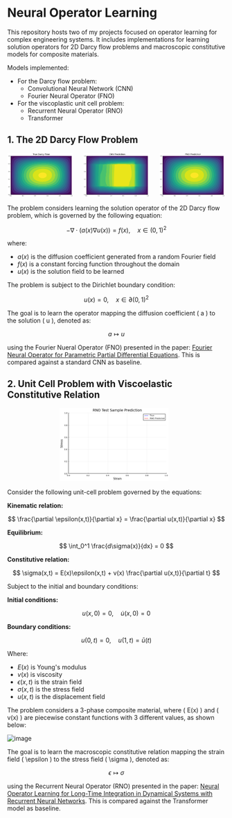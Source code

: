 # Neural Operator Learning
This repository hosts two of my projects focused on operator learning for complex engineering systems. It includes implementations for learning solution operators for 2D Darcy flow problems and macroscopic constitutive models for composite materials. 

Models implemented:
- For the Darcy flow problem:
  - Convolutional Neural Network (CNN)
  - Fourier Neural Operator (FNO)
- For the viscoplastic unit cell problem:
  - Recurrent Neural Operator (RNO)
  - Transformer 

## 1. The 2D Darcy Flow Problem

<p align="center">
  <img src="figures/true_darcy_flow.gif" alt="True Darcy Flow" width="30%" style="padding-right: 20px;">
  <img src="figures/CNN_prediction.gif" alt="CNN Predicted Darcy Flow" width="30%" style="padding-right: 20px;">
  <img src="figures/FNO_prediction.gif" alt="CNN Predicted Darcy Flow" width="30%">
</p>

The problem considers learning the solution operator of the 2D Darcy flow problem, which is governed by the following equation:

$$
-\nabla \cdot (a(x) \nabla u(x)) = f(x), \quad x \in (0,1)^2
$$

where:
- $a(x)$ is the diffusion coefficient generated from a random Fourier field
- $f(x)$ is a constant forcing function throughout the domain
- $u(x)$ is the solution field to be learned

The problem is subject to the Dirichlet boundary condition:

$$
u(x) = 0, \quad x \in \partial(0,1)^2
$$

The goal is to learn the operator mapping the diffusion coefficient \( a \) to the solution \( u \), denoted as:

$$
a \mapsto u
$$

using the Fourier Nueral Operator (FNO) presented in the paper: [Fourier Neural Operator for Parametric Partial Differential Equations](https://arxiv.org/abs/2010.08895). This is compared against a standard CNN as baseline.

## 2. Unit Cell Problem with Viscoelastic Constitutive Relation

<p align="center">
  <img src="figures/RNO_visco_prediction.gif" alt="RNO Predicted Stress Field" width="50%" style="padding-right: 10px;">
</p>

Consider the following unit-cell problem governed by the equations:

**Kinematic relation:**

$$
\frac{\partial \epsilon(x,t)}{\partial x} = \frac{\partial u(x,t)}{\partial x}
$$

**Equilibrium:**

$$
\int_0^1 \frac{d\sigma(x)}{dx} = 0
$$

**Constitutive relation:**

$$
\sigma(x,t) = E(x)\epsilon(x,t) + v(x) \frac{\partial u(x,t)}{\partial t}
$$

Subject to the initial and boundary conditions:

**Initial conditions:**

$$
u(x,0) = 0, \quad \dot{u}(x,0) = 0
$$

**Boundary conditions:**

$$
u(0,t) = 0, \quad u(1,t) = \bar{u}(t)
$$

Where:
- $E(x)$ is Young's modulus
- $v(x)$ is viscosity
- $\epsilon(x,t)$ is the strain field
- $\sigma(x,t)$ is the stress field
- $u(x,t)$ is the displacement field

The problem considers a 3-phase composite material, where \( E(x) \) and \( v(x) \) are piecewise constant functions with 3 different values, as shown below:

![image](https://github.com/PritRaj1/OperatorLearning/assets/77790119/e4e022cc-866d-4dbb-9448-521f2c81c117)

The goal is to learn the macroscopic constitutive relation mapping the strain field \( \epsilon \) to the stress field \( \sigma \), denoted as:

$$
\epsilon \mapsto \sigma
$$

using the Recurrent Neural Operator (RNO) presented in the paper: [Neural Operator Learning for Long-Time Integration in Dynamical Systems with Recurrent Neural Networks](https://arxiv.org/abs/2303.02243). This is compared against the Transformer model as baseline.


